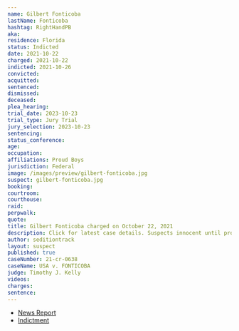 ```yaml
---
name: Gilbert Fonticoba
lastName: Fonticoba
hashtag: RightHandPB
aka:
residence: Florida
status: Indicted
date: 2021-10-22
charged: 2021-10-22
indicted: 2021-10-26
convicted:
acquitted:
sentenced:
dismissed:
deceased:
plea_hearing:
trial_date: 2023-10-23
trial_type: Jury Trial
jury_selection: 2023-10-23
sentencing:
status_conference:
age:
occupation:
affiliations: Proud Boys
jurisdiction: Federal
image: /images/preview/gilbert-fonticoba.jpg
suspect: gilbert-fonticoba.jpg
booking:
courtroom:
courthouse:
raid:
perpwalk:
quote:
title: Gilbert Fonticoba charged on October 22, 2021
description: Click for latest case details. Suspects innocent until proven guilty.
author: seditiontrack
layout: suspect
published: true
caseNumber: 21-cr-0638
caseName: USA v. FONTICOBA
judge: Timothy J. Kelly
videos:
charges:
sentence:
---
```

- [News Report](https://www.miaminewtimes.com/news/proud-boys-threaten-rat-enrique-tarrio-if-he-returns-to-miami-13355782)
- [Indictment](https://storage.courtlistener.com/recap/gov.uscourts.flsd.602289/gov.uscourts.flsd.602289.1.0.pdf)
